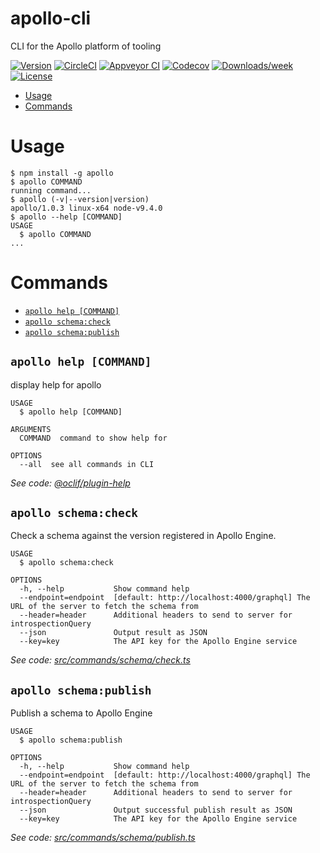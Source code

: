 apollo-cli
==========

CLI for the Apollo platform of tooling

[![Version](https://img.shields.io/npm/v/apollo.svg)](https://npmjs.org/package/apollo)
[![CircleCI](https://circleci.com/gh/apollographql/apollo-cli/tree/master.svg?style=shield)](https://circleci.com/gh/apollographql/apollo-cli/tree/master)
[![Appveyor CI](https://ci.appveyor.com/api/projects/status/github/apollographql/apollo-cli?branch=master&svg=true)](https://ci.appveyor.com/project/apollographql/apollo-cli/branch/master)
[![Codecov](https://codecov.io/gh/apollographql/apollo-cli/branch/master/graph/badge.svg)](https://codecov.io/gh/apollographql/apollo-cli)
[![Downloads/week](https://img.shields.io/npm/dw/apollo-cli.svg)](https://npmjs.org/package/apollo-cli)
[![License](https://img.shields.io/npm/l/apollo-cli.svg)](https://github.com/apollographql/apollo-cli/blob/master/package.json)

<!-- toc -->
* [Usage](#usage)
* [Commands](#commands)
<!-- tocstop -->
# Usage
<!-- usage -->
```sh-session
$ npm install -g apollo
$ apollo COMMAND
running command...
$ apollo (-v|--version|version)
apollo/1.0.3 linux-x64 node-v9.4.0
$ apollo --help [COMMAND]
USAGE
  $ apollo COMMAND
...
```
<!-- usagestop -->
# Commands
<!-- commands -->
* [`apollo help [COMMAND]`](#apollo-help-command)
* [`apollo schema:check`](#apollo-schemacheck)
* [`apollo schema:publish`](#apollo-schemapublish)

## `apollo help [COMMAND]`

display help for apollo

```
USAGE
  $ apollo help [COMMAND]

ARGUMENTS
  COMMAND  command to show help for

OPTIONS
  --all  see all commands in CLI
```

_See code: [@oclif/plugin-help](https://github.com/oclif/plugin-help/blob/v1.2.11/src/commands/help.ts)_

## `apollo schema:check`

Check a schema against the version registered in Apollo Engine.

```
USAGE
  $ apollo schema:check

OPTIONS
  -h, --help           Show command help
  --endpoint=endpoint  [default: http://localhost:4000/graphql] The URL of the server to fetch the schema from
  --header=header      Additional headers to send to server for introspectionQuery
  --json               Output result as JSON
  --key=key            The API key for the Apollo Engine service
```

_See code: [src/commands/schema/check.ts](https://github.com/apollographql/apollo-cli/blob/v1.0.3/src/commands/schema/check.ts)_

## `apollo schema:publish`

Publish a schema to Apollo Engine

```
USAGE
  $ apollo schema:publish

OPTIONS
  -h, --help           Show command help
  --endpoint=endpoint  [default: http://localhost:4000/graphql] The URL of the server to fetch the schema from
  --header=header      Additional headers to send to server for introspectionQuery
  --json               Output successful publish result as JSON
  --key=key            The API key for the Apollo Engine service
```

_See code: [src/commands/schema/publish.ts](https://github.com/apollographql/apollo-cli/blob/v1.0.3/src/commands/schema/publish.ts)_
<!-- commandsstop -->
